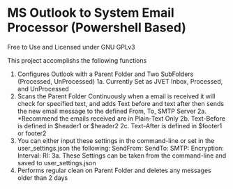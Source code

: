 # MS Outlook to System Email Processor (Powershell Based)
Free to Use and Licensed under GNU GPLv3

This project accomplishs the following functions
1.  Configures Outlook with a Parent Folder and Two SubFolders
    (Processed, UnProcessed)
1a. Currently Set as JVET Inbox, Processed, and UnProcessed
2.  Scans the Parent Folder Continuously when a email is received
    it will check for specified text, and adds Text before and
    text after then sends the new email message to the defined
    From, To, SMTP Server
2a. *Recommend the emails received are in Plain-Text Only
2b. Text-Before is defined in $header1 or $header2
2c. Text-After is defined in $footer1 or footer2
3.  You can either input these settings in the command-line or set in
    the user_settings.json the following:
    SendFrom:
    SendTo:
    SMTP:
    Encryption:
    Interval:
    RI:
3a. These Settings can be taken from the command-line and saved to
    user_settings.json
4.  Performs regular clean on Parent Folder and deletes any messages
    older than 2 days   
